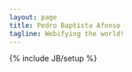 ```yaml
---
layout: page
title: Pedro Baptista Afonso
tagline: Webifying the world!
---
```

{% include JB/setup %}
